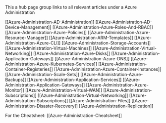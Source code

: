 
This a hub page group links to all relevant articles under a Azure Administration  

[[Azure-Administration-AD-Administration]]
[[Azure-Administration-AD-Device-Management]]
[[Azure-Administration-Azure-Roles-And-RBAC]]
[[Azure-Administration-Azure-Policies]]
[[Azure-Administration-Azure-Resource-Manager]]
[[Azure-Administration-ARM-Templates]]
[[Azure-Administration-Azure-CLI]]
[[Azure-Administration-Storage-Accounts]]
[[Azure-Administration-Virtual-Machines]]
[[Azure-Administration-Virtual-Networking]]
[[Azure-Administration-Azure-Disks]]
[[Azure-Administration-Application-Gateways]]
[[Azure-Administration-Azure-DNS]]
[[Azure-Administration-Azure-Kubernetes-Services]]
[[Azure-Administration-Container-Registeries]]
[[Azure-Administration-Azure-Container-Instances]]
[[Azure-Administration-Scale-Sets]]
[[Azure-Administration-Azure-Backups]]
[[Azure-Administration-Application-Services]]
[[Azure-Administration-Application-Gateways]]
[[Azure-Administration-Azure-Monitor]]
[[Azure-Administration-Virtual-WAN]]
[[Azure-Administration-Subscriptions]]
[[Azure-Administration-Virtual-Networking]]
[[Azure-Administration-Subscriptions]]
[[Azure-Administration-Files]]
[[Azure-Administration-Disaster-Recovery]]
[[Azure-Administration-Replication]]

For the Cheatsheet: [[Azure-Administration-Cheatsheet]]

